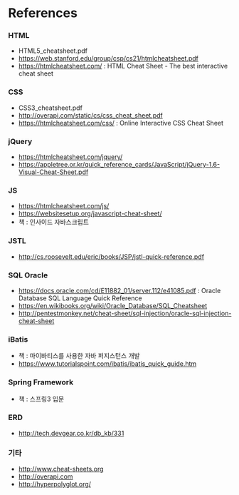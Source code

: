 # References

### HTML

* HTML5_cheatsheet.pdf
* https://web.stanford.edu/group/csp/cs21/htmlcheatsheet.pdf
* https://htmlcheatsheet.com/ : HTML Cheat Sheet - The best interactive cheat sheet

### CSS 

* CSS3_cheatsheet.pdf
* http://overapi.com/static/cs/css_cheat_sheet.pdf
* https://htmlcheatsheet.com/css/ : Online Interactive CSS Cheat Sheet


### jQuery

* https://htmlcheatsheet.com/jquery/
* https://appletree.or.kr/quick_reference_cards/JavaScript/jQuery-1.6-Visual-Cheat-Sheet.pdf


### JS

* https://htmlcheatsheet.com/js/
* https://websitesetup.org/javascript-cheat-sheet/
* 책 : 인사이드 자바스크립트


### JSTL

* http://cs.roosevelt.edu/eric/books/JSP/jstl-quick-reference.pdf


### SQL Oracle

* https://docs.oracle.com/cd/E11882_01/server.112/e41085.pdf : Oracle Database SQL Language Quick Reference
* https://en.wikibooks.org/wiki/Oracle_Database/SQL_Cheatsheet
* http://pentestmonkey.net/cheat-sheet/sql-injection/oracle-sql-injection-cheat-sheet


### iBatis

* 책 : 마이바티스를 사용한 자바 퍼지스턴스 개발
* https://www.tutorialspoint.com/ibatis/ibatis_quick_guide.htm


### Spring Framework

* 책 : 스프링3 입문


### ERD

* http://tech.devgear.co.kr/db_kb/331


### 기타
* http://www.cheat-sheets.org
* http://overapi.com
* http://hyperpolyglot.org/
